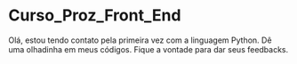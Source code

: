 # Curso_Proz_Front_End
Olá, estou tendo contato pela primeira vez com a linguagem Python. Dê uma olhadinha em meus códigos. Fique a vontade para dar seus feedbacks.
